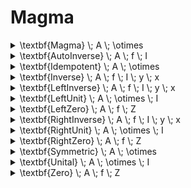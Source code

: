 # Magma

<details>

<summary><span class="math">\textbf{Magma} \; A \; \otimes</span></summary>

***

$$\textbf{Function} \; (A \times A) \; A \; \otimes$$

***

```
pred Magma(A: set univ, op: univ->univ->univ) {
  op in (A->A)-> one A
}
```

</details>

<details>

<summary><span class="math">\textbf{AutoInverse} \; A \; f \; I</span></summary>

***

$$\textbf{Unital} \; A \; f\; I$$

$$\forall(x \in A ::f(x,x) = I)$$

***

```
pred AutoInverse(A: set univ, f: univ->univ->univ, I: univ) {
  Unital[A,f,I]
  all x: A | f[x,x] = I
}
```

</details>

<details>

<summary><span class="math">\textbf{Idempotent} \; A \; \otimes</span></summary>

***

$$\textbf{Magma} \; A \; \otimes$$

$$\forall(a \in A :: a \otimes a = a)$$

***

```
pred Idempotent(A: set univ, op: univ->univ->univ) {
  Magma[A,op]
  all a: A | op[a,a] = a
}
```

</details>

<details>

<summary><span class="math">\textbf{Inverse} \; A \; f \; I \; y \; x</span></summary>

***

$$\textbf{LeftInverse} \; A \; f \; I \; y \; x$$

$$\textbf{RightInverse} \; A \; f \; I \; y \; x$$

***

```
pred Inverse(A: set univ, f: univ->univ->univ, I,y,x: univ) {
  LeftInverse[A,f,I,y,x]
  RightInverse[A,f,I,y,x]
}
```

</details>

<details>

<summary><span class="math">\textbf{LeftInverse} \; A \; f \; I \; y \; x</span></summary>

***

$$\textbf{Unital} \; A \; f \; I$$

$$f(L,x) = I$$

***

```
pred LeftInverse(A: set univ, f: univ->univ->univ, I,L,x: univ) {
  Unital[A,f,I]
  f[L,x] = I
}
```

</details>

<details>

<summary><span class="math">\textbf{LeftUnit} \; A \; \otimes \; I</span></summary>

***

$$\textbf{Magma} \; A \; \otimes$$

$$I \in A$$

$$\forall(x \in A :: I \otimes x = x )$$

***

```
pred LeftUnit(A: set univ, op: univ->univ->univ, I: univ) {
  Magma[A,op]
  I in A
  all x: A | op[I,x] = x
}
```

</details>

<details>

<summary><span class="math">\textbf{LeftZero} \; A \; f \; Z</span></summary>

***

$$\textbf{Magma} \; A \; \otimes$$

$$I \in A$$

$$\forall(x \in A :: f(Z,x) = Z)$$

***

```
pred LeftZero(A: set univ, f: univ->univ->univ, Z: univ) {
  Magma[A,f]
  Z in A
  all x: A | f[Z,x] = Z
}
```

</details>

<details>

<summary><span class="math">\textbf{RightInverse} \; A \; f \; I \; y \; x</span></summary>

***

$$\textbf{Unital} \; A \; f \; I$$

$$f(x,R) = I$$

***

```
pred RightInverse(s: set univ, f: univ->univ->univ, I,R,x: univ) {
  Unital[A,f,I]
  f[x,R] = I
}
```

</details>

<details>

<summary><span class="math">\textbf{RightUnit} \; A \; \otimes \; I</span></summary>

***

$$\textbf{Magma} \; A \; \otimes$$

$$I \in A$$

$$\forall(x \in A :: x = x \otimes I )$$

***

```
pred RightUnit(A: set univ, op: univ->univ->univ, I: univ) {
  Magma[A,op]
  I in A
  all x: A | x = op[x,I]
}
```

</details>

<details>

<summary><span class="math">\textbf{RightZero} \; A \; f \; Z</span></summary>

***

$$\textbf{Magma} \; A \; \otimes$$

$$I \in A$$

$$\forall(x \in A :: f(x,Z) = Z)$$

***

```
pred RightZero(A: set univ, f: univ->univ->univ, Z: univ) {
  Magma[A,f]
  Z in A
  all x: A | f[x,Z] = Z
}
```

</details>

<details>

<summary><span class="math">\textbf{Symmetric} \; A \; \otimes</span></summary>

***

$$\textbf{Magma} \; A \; \otimes$$

$$\forall(x,y \in A :: x \otimes y = y \otimes x)$$

***

```
pred Symmetric(A: set univ, op: univ->univ->univ) {
  Magma[A,op]
  all x,y: A | op[x,y] = op[y,x]
}
```

</details>

<details>

<summary><span class="math">\textbf{Unital} \; A \; \otimes \; I</span></summary>

***

$$\textbf{LeftUnit} \; A \; \otimes \; I$$

$$\textbf{RightUnit} \; A \; \otimes \; I$$

***

```
pred Unital(A: set univ, op: univ->univ->univ, I: univ) {
  LeftUnit[A,op,I]
  RightUnit[A,op,I]
}
```

</details>

<details>

<summary><span class="math">\textbf{Zero} \; A \; f \; Z</span></summary>

***

$$\textbf{LeftZero} \; A \; f \; Z$$

$$\textbf{RightZero} \; A \; f \; Z$$

***

```
pred Zero(A: set univ, f: univ->univ->univ, Z: univ) {
  LeftZero[A,f,Z]
  RightZero[A,f,Z]
}
```

</details>
